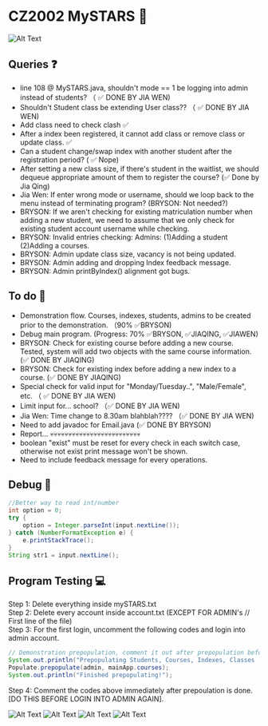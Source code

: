 # CZ2002 MySTARS 🌟

![Alt Text](https://data.whicdn.com/images/238451357/original.gif)

## Queries ❓

- line 108 @ MySTARS.java, shouldn't mode == 1 be logging into admin instead of students? （ ✅ DONE BY JIA WEN)
- Shouldn't Student class be extending User class?? （ ✅ DONE BY JIA WEN)
- Add class need to check clash ✅
- After a index been registered, it cannot add class or remove class or update class. ✅
- Can a student change/swap index with another student after the registration period? ( ✅ Nope)
- After setting a new class size, if there's student in the waitlist, we should dequeue appropriate amount of them to register the course? (✅ Done by Jia Qing)
- Jia Wen: If enter wrong mode or username, should we loop back to the menu instead of terminating program? (BRYSON: Not needed?)
- BRYSON: If we aren't checking for existing matriculation number when adding a new student, we need to assume that we only check for existing student account username while checking.
- BRYSON: Invalid entries checking: Admins: (1)Adding a student (2)Adding a courses.
- BRYSON: Admin update class size, vacancy is not being updated.
- BRYSON: Admin adding and dropping Index feedback message.
- BRYSON: Admin printByIndex() alignment got bugs.


## To do 🚌

- Demonstration flow. Courses, indexes, students, admins to be created prior to the demonstration. （90% ✅BRYSON)
- Debug main program. (Progress: 70% ✅BRYSON, ✅JIAQING, ✅JIAWEN)
- BRYSON: Check for existing course before adding a new course. Tested, system will add two objects with the same course information. (✅ DONE BY JIAQING)
- BRYSON: Check for existing index before adding a new index to a course. (✅ DONE BY JIAQING)
- Special check for valid input for "Monday/Tuesday..", "Male/Female", etc. （ ✅ DONE BY JIA WEN)
- Limit input for... school? （✅ DONE BY JIA WEN)
- Jia Wen: Time change to 8.30am blahblah???? （✅ DONE BY JIA WEN)
- Need to add javadoc for Email.java (✅ DONE BY BRYSON)
- Report... 💀💀💀💀💀💀💀💀💀💀💀💀💀💀💀💀💀💀💀💀💀💀💀💀💀
- boolean "exist" must be reset for every check in each switch case, otherwise not exist print message won't be shown.
- Need to include feedback message for every operations.


## Debug 🎅 

```java
//Better way to read int/number
int option = 0;
try {
    option = Integer.parseInt(input.nextLine());
} catch (NumberFormatException e) {
    e.printStackTrace();
}
String str1 = input.nextLine();
```

## Program Testing 💻

Step 1: Delete everything inside mySTARS.txt  
Step 2: Delete every account inside account.txt (EXCEPT FOR ADMIN's // First line of the file)  
Step 3: For the first login, uncomment the following codes and login into admin account.  

```java
// Demonstration prepopulation, comment it out after prepopulation before login into Admin Account again!!
System.out.println("Prepopulating Students, Courses, Indexes, Classes ...");
Populate.prepopulate(admin, mainApp.courses);
System.out.println("Finished prepopulating!");
```

Step 4: Comment the codes above immediately after prepoulation is done. [DO THIS BEFORE LOGIN INTO ADMIN AGAIN].

![Alt Text](https://bestanimations.com/media/cats/608000676cute-kitty-animated-gif-26.gif)
![Alt Text](https://media.giphy.com/media/Vzk5PFo9iH5AEustmv/giphy.gif)
![Alt Text](https://media4.giphy.com/avatars/tontonfriends/oR1fkkiDPgSG.gif)
![Alt Text](https://media.giphy.com/media/j6qTili1bHtQqV805M/giphy.gif)

